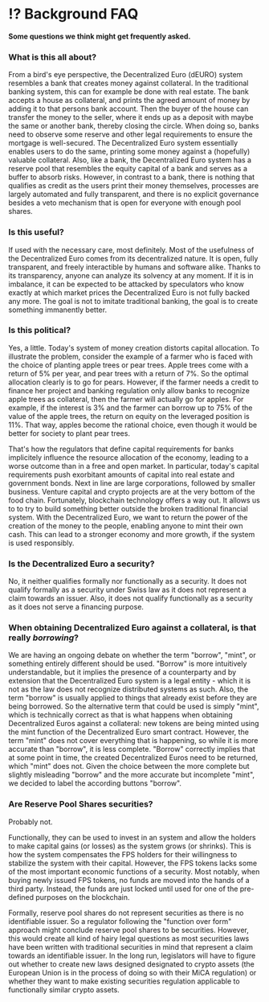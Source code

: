 # ⁉️ Background FAQ
**Some questions we think might get frequently asked.**

### What is this all about?

From a bird's eye perspective, the Decentralized Euro (dEURO) system resembles a bank that creates money against collateral. In the traditional banking system, this can for example be done with real estate. The bank accepts a house as collateral, and prints the agreed amount of money by adding it to that persons bank account. Then the buyer of the house can transfer the money to the seller, where it ends up as a deposit with maybe the same or another bank, thereby closing the circle. When doing so, banks need to observe some reserve and other legal requirements to ensure the mortgage is well-secured. The Decentralized Euro system essentially enables users to do the same, printing some money against a (hopefully) valuable collateral. Also, like a bank, the Decentralized Euro system has a reserve pool that resembles the equity capital of a bank and serves as a buffer to absorb risks. However, in contrast to a bank, there is nothing that qualifies as credit as the users print their money themselves, processes are largely automated and fully transparent, and there is no explicit governance besides a veto mechanism that is open for everyone with enough pool shares.

### Is this useful?

If used with the necessary care, most definitely. Most of the usefulness of the Decentralized Euro comes from its decentralized nature. It is open, fully transparent, and freely interactible by humans and software alike. Thanks to its transparency, anyone can analyze its solvency at any moment. If it is in imbalance, it can be expected to be attacked by speculators who know exactly at which market prices the Decentralized Euro is not fully backed any more. The goal is not to imitate traditional banking, the goal is to create something immanently better.

### Is this political?

Yes, a little. Today's system of money creation distorts capital allocation. To illustrate the problem, consider the example of a farmer who is faced with the choice of planting apple trees or pear trees. Apple trees come with a return of 5% per year, and pear trees with a return of 7%. So the optimal allocation clearly is to go for pears. However, if the farmer needs a credit to finance her project and banking regulation only allow banks to recognize apple trees as collateral, then the farmer will actually go for apples. For example, if the interest is 3% and the farmer can borrow up to 75% of the value of the apple trees, the return on equity on the leveraged position is 11%. That way, apples become the rational choice, even though it would be better for society to plant pear trees.&#x20;

That's how the regulators that define capital requirements for banks implicitely influence the resource allocation of the economy, leading to a worse outcome than in a free and open market. In particular, today's capital requirements push exorbitant amounts of capital into real estate and government bonds. Next in line are large corporations, followed by smaller business. Venture capital and crypto projects are at the very bottom of the food chain. Fortunately, blockchain technology offers a way out. It allows us to to try to build something better outside the broken traditional financial system. With the Decentralized Euro, we want to return the power of the creation of the money to the people, enabling anyone to mint their own cash. This can lead to a stronger economy and more growth, if the system is used responsibly.

### Is the Decentralized Euro a security?

No, it neither qualifies formally nor functionally as a security. It does not qualify formally as a security under Swiss law as it does not represent a claim towards an issuer. Also, it does not qualify functionally as a security as it does not serve a financing purpose.

### When obtaining Decentralized Euro against a collateral, is that really _borrowing_?

We are having an ongoing debate on whether the term "borrow", "mint", or something entirely different should be used. "Borrow" is more intuitively understandable, but it implies the presence of a counterparty and by extension that the Decentralized Euro system is a legal entity - which it is not as the law does not recognize distributed systems as such. Also, the term "borrow" is usually applied to things that already exist before they are being borrowed. So the alternative term that could be used is simply "mint", which is technically correct as that is what happens when obtaining Decentralized Euros against a collateral: new tokens are being minted using the mint function of the Decentralized Euro smart contract. However, the term "mint" does not cover everything that is happening, so while it is more accurate than "borrow", it is less complete. "Borrow" correctly implies that at some point in time, the created Decentralized Euros need to be returned, which "mint" does not. Given the choice between the more complete but slightly misleading "borrow" and the more accurate but incomplete "mint", we decided to label the according buttons "borrow".

### Are Reserve Pool Shares securities?

Probably not.

Functionally, they can be used to invest in an system and allow the holders to make capital gains (or losses) as the system grows (or shrinks). This is how the system compensates the FPS holders for their willingness to stabilize the system with their capital. However, the FPS tokens lacks some of the most important economic functions of a security. Most notably, when buying newly issued FPS tokens, no funds are moved into the hands of a third party. Instead, the funds are just locked until used for one of the pre-defined purposes on the blockchain.

Formally, reserve pool shares do not represent securities as there is no identifiable issuer. So a regulator following the "function over form" approach might conclude reserve pool shares to be securities. However, this would create all kind of hairy legal questions as most securities laws have been written with traditional securities in mind that represent a claim towards an identifiable issuer. In the long run, legislators will have to figure out whether to create new laws designed designated to crypto assets (the European Union is in the process of doing so with their MiCA regulation) or whether they want to make existing securities regulation applicable to functionally similar crypto assets.
